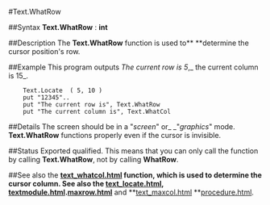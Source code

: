 
#Text.WhatRow

##Syntax
**Text.WhatRow** : **int**



##Description
The **Text.WhatRow** function is used to** **determine the cursor position's row.



##Example
This program outputs _The current row is 5_,_ the current column is 15_.


        Text.Locate  ( 5, 10 )
        put "12345"..
        put "The current row is", Text.WhatRow
        put "The current column is", Text.WhatCol
##Details
The screen should be in a "_screen_" or_ _"_graphics_" mode. **Text.WhatRow** functions properly even if the cursor is invisible.



##Status
Exported qualified.
This means that you can only call the function by calling **Text.WhatRow**, not by calling **WhatRow**.



##See also
the **[text_whatcol.html](Text.WhatCol) **function, which is used to determine the cursor column. See also the **[text_locate.html](Text.Locate)**, **[textmodule.html](Text)**.**[maxrow.html](maxrow)** and **[text_maxcol.html](Text.maxcol) **[procedure.html](procedure).


